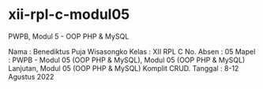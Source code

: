 # xii-rpl-c-modul05
PWPB, Modul 5 - OOP PHP &amp; MySQL

Nama      : Benediktus Puja Wisasongko
Kelas     : XII RPL C
No. Absen : 05
Mapel     : PWPB - Modul 05 (OOP PHP & MySQL), Modul 05 (OOP PHP & MySQL) Lanjutan, Modul 05 (OOP PHP & MySQL) Komplit CRUD.
Tanggal   : 8-12 Agustus 2022
